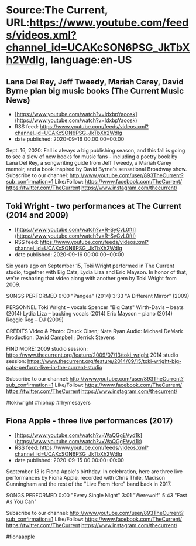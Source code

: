 # Source:The Current, URL:https://www.youtube.com/feeds/videos.xml?channel_id=UCAKcSON6PSG_JkTbXh2WdIg, language:en-US

## Lana Del Rey, Jeff Tweedy, Mariah Carey, David Byrne plan big music books (The Current Music News)
 - [https://www.youtube.com/watch?v=IdxbpYaoosk](https://www.youtube.com/watch?v=IdxbpYaoosk)
 - RSS feed: https://www.youtube.com/feeds/videos.xml?channel_id=UCAKcSON6PSG_JkTbXh2WdIg
 - date published: 2020-09-16 00:00:00+00:00

Sept. 16, 2020: Fall is always a big publishing season, and this fall is going to see a slew of new books for music fans - including a poetry book by Lana Del Rey, a songwriting guide from Jeff Tweedy, a Mariah Carey memoir, and a book inspired by David Byrne's sensational Broadway show.
Subscribe to our channel:
http://www.youtube.com/user/893TheCurrent?sub_confirmation=1
Like/Follow:
https://www.facebook.com/TheCurrent/
https://twitter.com/TheCurrent
https://www.instagram.com/thecurrent/

## Toki Wright - two performances at The Current (2014 and 2009)
 - [https://www.youtube.com/watch?v=R-SyCvL0ftI](https://www.youtube.com/watch?v=R-SyCvL0ftI)
 - RSS feed: https://www.youtube.com/feeds/videos.xml?channel_id=UCAKcSON6PSG_JkTbXh2WdIg
 - date published: 2020-09-16 00:00:00+00:00

Six years ago on September 15, Toki Wright performed in The Current studio, together with Big Cats, Lydia Liza and Eric Mayson. In honor of that, we're resharing that video along with another gem by Toki Wright from 2009.

SONGS PERFORMED
0:00 "Pangea" (2014)
3:33 "A Different Mirror" (2009)

PERSONNEL
Toki Wright – vocals
Spencer "Big Cats" Wirth-Davis – beats (2014)
Lydia Liza – backing vocals (2014)
Eric Mayson – piano (2014)
Reggie Reg – DJ (2009)

CREDITS
Video & Photo: Chuck Olsen; Nate Ryan
Audio: Michael DeMark
Production: David Campbell; Derrick Stevens

FIND MORE:
2009 studio session: https://www.thecurrent.org/feature/2009/07/13/toki_wright
2014 studio session: https://www.thecurrent.org/feature/2014/09/15/toki-wright-big-cats-perform-live-in-the-current-studio

Subscribe to our channel:
http://www.youtube.com/user/893TheCurrent?sub_confirmation=1
Like/Follow:
https://www.facebook.com/TheCurrent/
https://twitter.com/TheCurrent
https://www.instagram.com/thecurrent/

#tokiwright #hiphop #rhymesayers

## Fiona Apple - three live performances (2017)
 - [https://www.youtube.com/watch?v=WaQGgEVyd1k](https://www.youtube.com/watch?v=WaQGgEVyd1k)
 - RSS feed: https://www.youtube.com/feeds/videos.xml?channel_id=UCAKcSON6PSG_JkTbXh2WdIg
 - date published: 2020-09-15 00:00:00+00:00

September 13 is Fiona Apple's birthday. In celebration, here are three live performances by Fiona Apple, recorded with Chris Thile, Madison Cunningham and the rest of the "Live From Here" band back in 2017.

SONGS PERFORMED
0:00 "Every Single Night"
3:01 "Werewolf"
5:43 "Fast As You Can"

Subscribe to our channel:
http://www.youtube.com/user/893TheCurrent?sub_confirmation=1
Like/Follow:
https://www.facebook.com/TheCurrent/
https://twitter.com/TheCurrent
https://www.instagram.com/thecurrent/

#fionaapple

